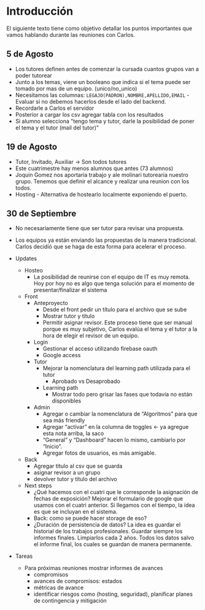 # Introducción 

El siguiente texto tiene como objetivo detallar los puntos importantes que vamos hablando durante las reuniones con Carlos.

## 5 de Agosto

- Los tutores definen antes de comenzar la cursada cuantos grupos van a poder tutorear
- Junto a los temas, viene un booleano que indica si el tema puede ser tomado por mas de un equipo. (unico/no_unico)
- Necesitamos las columnas: `LEGAJO(PADRON),NOMBRE,APELLIDO,EMAIL` - Evaluar si no debemos hacerlos desde el lado del backend.
- Recordarle a Carlos el servidor
- Posterior a cargar los csv agregar tabla con los resultados
- Si alumno selecciona "tengo tema y tutor, darle la posibilidad de poner el tema y el tutor (mail del tutor)"

## 19 de Agosto

- Tutor, Invitado, Auxiliar -> Son todos tutores
- Este cuatrimestre hay menos alumnos que antes (73 alumnos)
- Joquin Gomez nos aportaria trabajo y ale molinari tutorearia nuestro grupo. Tenemos que definir el alcance y realizar una reunion con los todos.
- Hosting - Alternativa de hostearlo localmente exponiendo el puerto.

## 30 de Septiembre

- No necesariamente tiene que ser tutor para revisar una propuesta.
- Los equipos ya están enviando las propuestas de la manera
tradicional. Carlos decidió que se haga de esta forma para acelerar el
proceso.

- Updates
    - Hosteo
        - La posibilidad de reunirse con el equipo de IT es muy
remota. Hoy por hoy no es algo que tenga solución para el momento de
presentar/finalizar el sistema
    - Front
        - Anteproyecto
            - Desde el front pedir un título para el archivo que se sube
            - Mostrar tutor y título
            - Permitir asignar revisor. Este proceso tiene que ser
manual porque es muy subjetivo, Carlos evalúa el tema y el tutor a la
hora de elegir el revisor de un equipo.
        - Login
            - Gestionar el acceso utilizando firebase oauth
            - Google access
        - Tutor
            - Mejorar la nomenclatura del learning path utilizada para el tutor
                - Aprobado vs Desaprobado
            - Learning path
                - Mostrar todo pero grisar las fases que todavía no
están disponibles
        - Admin
            - Agregar o cambiar la nomenclatura de “Algoritmos” para
que sea más friendly
            - Agregar “activar” en la columna de toggles ← ya agregue
esta nota arriba, la saco
            - “General” y “Dashboard” hacen lo mismo, cambiarlo por “Inicio”.
            - Agregar fotos de usuarios, es más amigable.
    - Back
        - Agregar titulo al csv que se guarda
        - asignar revisor a un grupo
        - devolver tutor y título del archivo
    - Next steps
        - ¿Qué hacemos con el cuatri que le corresponde la asignación
de fechas de exposición? Mejorar el formulario de google que usamos
con el cuatri anterior. Si llegamos con el tiempo, la idea es que se
incluyan en el sistema.
        - Back: como se puede hacer storage de eso?
        - ¿Duración de persistencia de datos? La idea es guardar el
historial de los trabajos profesionales. Guardar siempre los informes
finales. Limpiarlos cada 2 años. Todos los datos salvo el informe
final, los cuales se guardan de manera permanente.

- Tareas

    - Para próximas reuniones mostrar informes de avances
        - compromisos
        - avances de compromisos: estados
        - métricas de avance
        - identificar riesgos como (hosting, seguridad), planificar
planes de contingencia y mitigación
